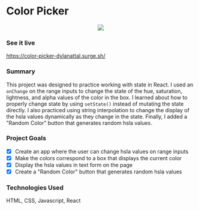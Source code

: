 # Color Picker

<p align="center">
<img src="src/color-picker.gif">
</p>

### See it live

https://color-picker-dylanattal.surge.sh/

### Summary

This project was designed to practice working with state in React. I used an `onChange` on the range inputs to change the state of the hue, saturation, lightness, and alpha values of the color in the box. I learned about how to properly change state by using `setState()` instead of mutating the state directly. I also practiced using string interpolation to change the display of the hsla values dynamically as they change in the state. Finally, I added a "Random Color" button that generates random hsla values.

### Project Goals

- [x] Create an app where the user can change hsla values on range inputs
- [x] Make the colors correspond to a box that displays the current color
- [x] Display the hsla values in text form on the page
- [x] Create a "Random Color" button that generates random hsla values

### Technologies Used

HTML, CSS, Javascript, React
